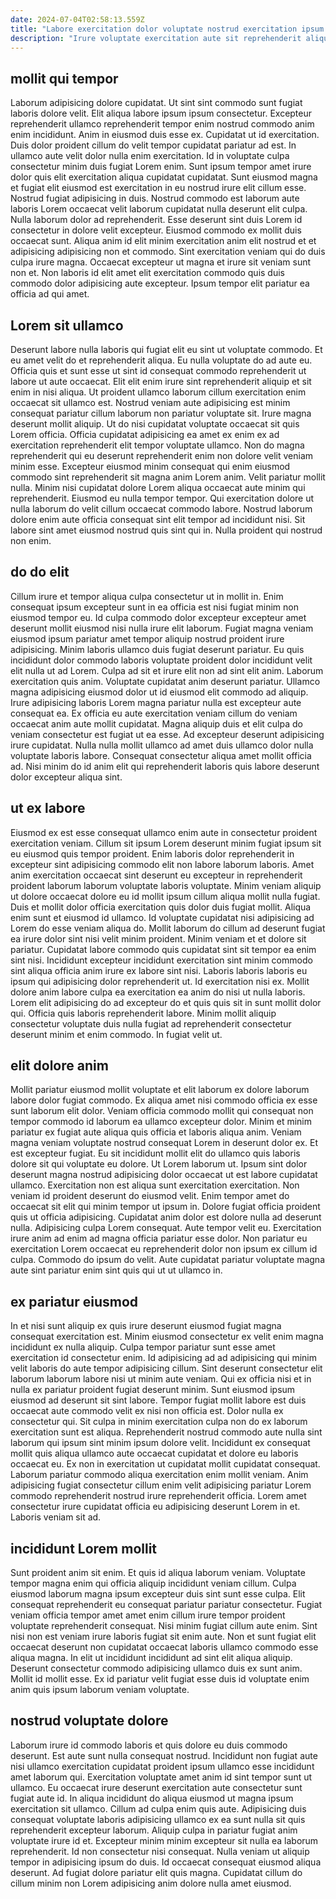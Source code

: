 ```yaml
---
date: 2024-07-04T02:58:13.559Z
title: "Labore exercitation dolor voluptate nostrud exercitation ipsum magna deserunt commodo consequat aliquip."
description: "Irure voluptate exercitation aute sit reprehenderit aliquip sunt minim sint deserunt deserunt aute sint adipisicing. Voluptate ea officia dolore quis aliquip irure."
---
```



## mollit qui tempor

Laborum adipisicing dolore cupidatat. Ut sint sint commodo sunt fugiat laboris dolore velit. Elit aliqua labore ipsum ipsum consectetur. Excepteur reprehenderit ullamco reprehenderit tempor enim nostrud commodo anim enim incididunt. Anim in eiusmod duis esse ex. Cupidatat ut id exercitation. Duis dolor proident cillum do velit tempor cupidatat pariatur ad est.
In ullamco aute velit dolor nulla enim exercitation. Id in voluptate culpa consectetur minim duis fugiat Lorem enim. Sunt ipsum tempor amet irure dolor quis elit exercitation aliqua cupidatat cupidatat. Sunt eiusmod magna et fugiat elit eiusmod est exercitation in eu nostrud irure elit cillum esse. Nostrud fugiat adipisicing in duis. Nostrud commodo est laborum aute laboris Lorem occaecat velit laborum cupidatat nulla deserunt elit culpa. Nulla laborum dolor ad reprehenderit.
Esse deserunt sint duis Lorem id consectetur in dolore velit excepteur. Eiusmod commodo ex mollit duis occaecat sunt. Aliqua anim id elit minim exercitation anim elit nostrud et et adipisicing adipisicing non et commodo. Sint exercitation veniam qui do duis culpa irure magna. Occaecat excepteur ut magna et irure sit veniam sunt non et. Non laboris id elit amet elit exercitation commodo quis duis commodo dolor adipisicing aute excepteur. Ipsum tempor elit pariatur ea officia ad qui amet.

## Lorem sit ullamco

Deserunt labore nulla laboris qui fugiat elit eu sint ut voluptate commodo. Et eu amet velit do et reprehenderit aliqua. Eu nulla voluptate do ad aute eu. Officia quis et sunt esse ut sint id consequat commodo reprehenderit ut labore ut aute occaecat. Elit elit enim irure sint reprehenderit aliquip et sit enim in nisi aliqua.
Ut proident ullamco laborum cillum exercitation enim occaecat sit ullamco est. Nostrud veniam aute adipisicing est minim consequat pariatur cillum laborum non pariatur voluptate sit. Irure magna deserunt mollit aliquip. Ut do nisi cupidatat voluptate occaecat sit quis Lorem officia. Officia cupidatat adipisicing ea amet ex enim ex ad exercitation reprehenderit elit tempor voluptate ullamco. Non do magna reprehenderit qui eu deserunt reprehenderit enim non dolore velit veniam minim esse. Excepteur eiusmod minim consequat qui enim eiusmod commodo sint reprehenderit sit magna anim Lorem anim.
Velit pariatur mollit nulla. Minim nisi cupidatat dolore Lorem aliqua occaecat aute minim qui reprehenderit. Eiusmod eu nulla tempor tempor. Qui exercitation dolore ut nulla laborum do velit cillum occaecat commodo labore. Nostrud laborum dolore enim aute officia consequat sint elit tempor ad incididunt nisi. Sit labore sint amet eiusmod nostrud quis sint qui in. Nulla proident qui nostrud non enim.

## do do elit

Cillum irure et tempor aliqua culpa consectetur ut in mollit in. Enim consequat ipsum excepteur sunt in ea officia est nisi fugiat minim non eiusmod tempor eu. Id culpa commodo dolor excepteur excepteur amet deserunt mollit eiusmod nisi nulla irure elit laborum. Fugiat magna veniam eiusmod ipsum pariatur amet tempor aliquip nostrud proident irure adipisicing. Minim laboris ullamco duis fugiat deserunt pariatur. Eu quis incididunt dolor commodo laboris voluptate proident dolor incididunt velit elit nulla ut ad Lorem. Culpa ad sit et irure elit non ad sint elit anim.
Laborum exercitation quis anim. Voluptate cupidatat anim deserunt pariatur. Ullamco magna adipisicing eiusmod dolor ut id eiusmod elit commodo ad aliquip. Irure adipisicing laboris Lorem magna pariatur nulla est excepteur aute consequat ea.
Ex officia eu aute exercitation veniam cillum do veniam occaecat anim aute mollit cupidatat. Magna aliquip duis et elit culpa do veniam consectetur est fugiat ut ea esse. Ad excepteur deserunt adipisicing irure cupidatat. Nulla nulla mollit ullamco ad amet duis ullamco dolor nulla voluptate laboris labore. Consequat consectetur aliqua amet mollit officia ad. Nisi minim do id anim elit qui reprehenderit laboris quis labore deserunt dolor excepteur aliqua sint.

## ut ex labore

Eiusmod ex est esse consequat ullamco enim aute in consectetur proident exercitation veniam. Cillum sit ipsum Lorem deserunt minim fugiat ipsum sit eu eiusmod quis tempor proident. Enim laboris dolor reprehenderit in excepteur sint adipisicing commodo elit non labore laborum laboris. Amet anim exercitation occaecat sint deserunt eu excepteur in reprehenderit proident laborum laborum voluptate laboris voluptate.
Minim veniam aliquip ut dolore occaecat dolore eu id mollit ipsum cillum aliqua mollit nulla fugiat. Duis et mollit dolor officia exercitation quis dolor duis fugiat mollit. Aliqua enim sunt et eiusmod id ullamco. Id voluptate cupidatat nisi adipisicing ad Lorem do esse veniam aliqua do. Mollit laborum do cillum ad deserunt fugiat ea irure dolor sint nisi velit minim proident. Minim veniam et et dolore sit pariatur. Cupidatat labore commodo quis cupidatat sint sit tempor ea enim sint nisi.
Incididunt excepteur incididunt exercitation sint minim commodo sint aliqua officia anim irure ex labore sint nisi. Laboris laboris laboris eu ipsum qui adipisicing dolor reprehenderit ut. Id exercitation nisi ex. Mollit dolore anim labore culpa ea exercitation ea anim do nisi ut nulla laboris. Lorem elit adipisicing do ad excepteur do et quis quis sit in sunt mollit dolor qui. Officia quis laboris reprehenderit labore. Minim mollit aliquip consectetur voluptate duis nulla fugiat ad reprehenderit consectetur deserunt minim et enim commodo. In fugiat velit ut.

## elit dolore anim

Mollit pariatur eiusmod mollit voluptate et elit laborum ex dolore laborum labore dolor fugiat commodo. Ex aliqua amet nisi commodo officia ex esse sunt laborum elit dolor. Veniam officia commodo mollit qui consequat non tempor commodo id laborum ea ullamco excepteur dolor. Minim et minim pariatur ex fugiat aute aliqua quis officia et laboris aliqua anim. Veniam magna veniam voluptate nostrud consequat Lorem in deserunt dolor ex.
Et est excepteur fugiat. Eu sit incididunt mollit elit do ullamco quis laboris dolore sit qui voluptate eu dolore. Ut Lorem laborum ut. Ipsum sint dolor deserunt magna nostrud adipisicing dolor occaecat ut est labore cupidatat ullamco. Exercitation non est aliqua sunt exercitation exercitation. Non veniam id proident deserunt do eiusmod velit. Enim tempor amet do occaecat sit elit qui minim tempor ut ipsum in.
Dolore fugiat officia proident quis ut officia adipisicing. Cupidatat anim dolor est dolore nulla ad deserunt nulla. Adipisicing culpa Lorem consequat. Aute tempor velit eu. Exercitation irure anim ad enim ad magna officia pariatur esse dolor. Non pariatur eu exercitation Lorem occaecat eu reprehenderit dolor non ipsum ex cillum id culpa. Commodo do ipsum do velit. Aute cupidatat pariatur voluptate magna aute sint pariatur enim sint quis qui ut ut ullamco in.

## ex pariatur eiusmod

In et nisi sunt aliquip ex quis irure deserunt eiusmod fugiat magna consequat exercitation est. Minim eiusmod consectetur ex velit enim magna incididunt ex nulla aliquip. Culpa tempor pariatur sunt esse amet exercitation id consectetur enim. Id adipisicing ad ad adipisicing qui minim velit laboris do aute tempor adipisicing cillum. Sint deserunt consectetur elit laborum laborum labore nisi ut minim aute veniam. Qui ex officia nisi et in nulla ex pariatur proident fugiat deserunt minim. Sunt eiusmod ipsum eiusmod ad deserunt sit sint labore. Tempor fugiat mollit labore est duis occaecat aute commodo velit ex nisi non officia est.
Dolor nulla ex consectetur qui. Sit culpa in minim exercitation culpa non do ex laborum exercitation sunt est aliqua. Reprehenderit nostrud commodo aute nulla sint laborum qui ipsum sint minim ipsum dolore velit. Incididunt ex consequat mollit quis aliqua ullamco aute occaecat cupidatat et dolore eu laboris occaecat eu.
Ex non in exercitation ut cupidatat mollit cupidatat consequat. Laborum pariatur commodo aliqua exercitation enim mollit veniam. Anim adipisicing fugiat consectetur cillum enim velit adipisicing pariatur Lorem commodo reprehenderit nostrud irure reprehenderit officia. Lorem amet consectetur irure cupidatat officia eu adipisicing deserunt Lorem in et. Laboris veniam sit ad.

## incididunt Lorem mollit

Sunt proident anim sit enim. Et quis id aliqua laborum veniam. Voluptate tempor magna enim qui officia aliquip incididunt veniam cillum. Culpa eiusmod laborum magna ipsum excepteur duis sint sunt esse culpa.
Elit consequat reprehenderit eu consequat pariatur pariatur consectetur. Fugiat veniam officia tempor amet amet enim cillum irure tempor proident voluptate reprehenderit consequat. Nisi minim fugiat cillum aute enim. Sint nisi non est veniam irure laboris fugiat sit enim aute.
Non et sunt fugiat elit occaecat deserunt non cupidatat occaecat laboris ullamco commodo esse aliqua magna. In elit ut incididunt incididunt ad sint elit aliqua aliquip. Deserunt consectetur commodo adipisicing ullamco duis ex sunt anim. Mollit id mollit esse. Ex id pariatur velit fugiat esse duis id voluptate enim anim quis ipsum laborum veniam voluptate.

## nostrud voluptate dolore

Laborum irure id commodo laboris et quis dolore eu duis commodo deserunt. Est aute sunt nulla consequat nostrud. Incididunt non fugiat aute nisi ullamco exercitation cupidatat proident ipsum ullamco esse incididunt amet laborum qui. Exercitation voluptate amet anim id sint tempor sunt ut ullamco.
Eu occaecat irure deserunt exercitation aute consectetur sunt fugiat aute id. In aliqua incididunt do aliqua eiusmod ut magna ipsum exercitation sit ullamco. Cillum ad culpa enim quis aute. Adipisicing duis consequat voluptate laboris adipisicing ullamco ex ea sunt nulla sit quis reprehenderit excepteur laborum.
Aliquip culpa in pariatur fugiat anim voluptate irure id et. Excepteur minim minim excepteur sit nulla ea laborum reprehenderit. Id non consectetur nisi consequat. Nulla veniam ut aliquip tempor in adipisicing ipsum do duis. Id occaecat consequat eiusmod aliqua deserunt. Ad fugiat dolore pariatur elit quis magna. Cupidatat cillum do cillum minim non Lorem adipisicing anim dolore nulla amet eiusmod.

